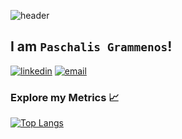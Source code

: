 ![header](https://capsule-render.vercel.app/api?type=waving&height=300&color=gradient&text=Hello%20World&animation=fadeIn&reversal=false)

## I am `Paschalis Grammenos`!

[![linkedin](https://img.shields.io/badge/linkedin-0A66C2?style=for-the-badge&logo=linkedin&logoColor=white)](https://www.linkedin.com/in/paschalis-grammenos/) [![email](https://img.shields.io/badge/email-656565?style=for-the-badge&logo=maildotru&logoColor=white)](mailto:paschalisgrammenos@gmail.com)

### Explore my Metrics 📈
[![Top Langs](https://github-readme-stats.vercel.app/api/top-langs/?username=gpasxalis&bg_color=30,e96443,904e95&title_color=fff&text_color=fff&layout=donut)](https://github.com/anuraghazra/github-readme-stats)

<!---
gpasxalis/gpasxalis is a ✨ special ✨ repository because its `README.md` (this file) appears on your GitHub profile.
You can click the Preview link to take a look at your changes.
--->
